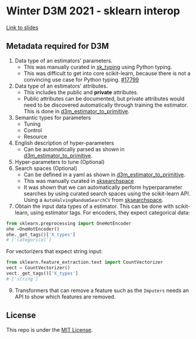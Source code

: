 # Winter D3M 2021 - sklearn interop

[Link to slides](https://thomasjpfan.github.io/winter-d3m-2021-sklearn-interop/)

## Metadata required for D3M

1. Data type of an estimators' parameters.
    - This was manually curated in [sk_typing](https://github.com/thomasjpfan/sk-typing) using Python typing.
    - This was difficult to get into core scikit-learn, because there is not a convincing use case for Python typing. [#17799](https://github.com/scikit-learn/scikit-learn/pull/17799)
2. Data type of an estimators' attributes.
    - This includes the public and **private** attributes.
    - Public attributes can be documented, but private attributes would need to be
      discovered automatically through training the estimator. This is done in [d3m_estimator_to_primitive](https://github.com/thomasjpfan/d3m_estimator_to_primitive).
4. Semantic types for parameters
    - Tuning
    - Control
    - Resource
5. English description of hyper-parameters
    - Can be automatically parsed as shown in [d3m_estimator_to_primitive](https://github.com/thomasjpfan/d3m_estimator_to_primitive).
6. Hyper-parameters to tune (Optional)
7. Search spaces (Optional)
    - Can be defined in a yaml as shown in [d3m_estimator_to_primitive](https://github.com/thomasjpfan/d3m_estimator_to_primitive).
    - This was manually curated in [sksearchspace](https://github.com/thomasjpfan/sksearchspace/tree/0.22.2.post1)
    - It was shown that we can automatically perform hyperparameter searches by using  curated search spaces using the scikit-learn API. Using a `AutoHalvingRandomSearchCV` from [sksearchspace](https://github.com/thomasjpfan/sksearchspace/tree/AutoHalvingRandomSearchCV_0.24.dev0).
8. Obtain the input data types of a estimator. This can be done with scikit-learn, using estimator tags. For encoders, they expect categorical data:

```python
from sklearn.preprocessing import OneHotEncoder
ohe =OneHotEncoder()
ohe._get_tags()['X_types']
# ['categorical']
```

For vectorizers that expect string input:

```python
from sklearn.feature_extraction.text import CountVectorizer
vect = CountVectorizer()
vect._get_tags()['X_types']
# ['string']
```

9. Transformers that can remove a feature such as the `Imputers` needs an API to show which features are removed.

## License

This repo is under the [MIT License](LICENSE).
